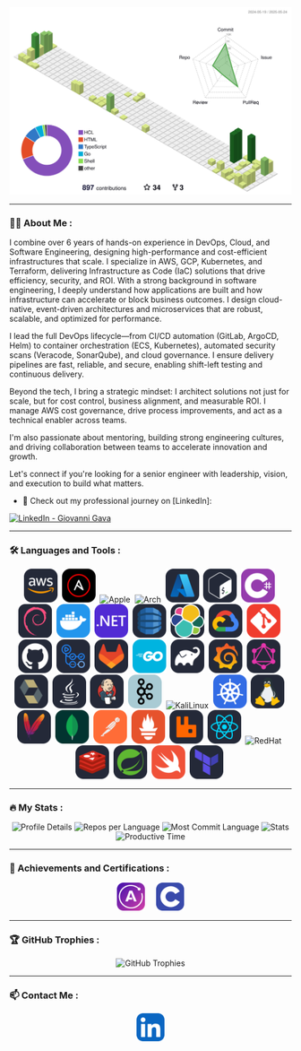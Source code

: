 <p align="center" >
	<picture>
	  <source media="(prefers-color-scheme: dark)" srcset="https://raw.githubusercontent.com/giovanni-gava/giovanni-gava/master/night.svg" />
	  <source media="(prefers-color-scheme: light)" srcset="https://raw.githubusercontent.com/giovanni-gava/giovanni-gava/master/day.svg" />
	  <img alt="github profile contributions chart" src="https://raw.githubusercontent.com/giovanni-gava/giovanni-gava/master/day.svg" />
	</picture>
</p>

---

### 👨‍💻 About Me :

I combine over 6 years of hands-on experience in DevOps, Cloud, and Software Engineering, designing high-performance and cost-efficient infrastructures that scale. I specialize in AWS, GCP, Kubernetes, and Terraform, delivering Infrastructure as Code (IaC) solutions that drive efficiency, security, and ROI.
With a strong background in software engineering, I deeply understand how applications are built and how infrastructure can accelerate or block business outcomes. I design cloud-native, event-driven architectures and microservices that are robust, scalable, and optimized for performance.

  I lead the full DevOps lifecycle—from CI/CD automation (GitLab, ArgoCD, Helm) to container orchestration (ECS, Kubernetes), automated security scans (Veracode, SonarQube), and cloud governance. I ensure delivery pipelines are fast, reliable, and secure, enabling shift-left testing and continuous delivery.
  
Beyond the tech, I bring a strategic mindset: I architect solutions not just for scale, but for cost control, business alignment, and measurable ROI. I manage AWS cost governance, drive process improvements, and act as a technical enabler across teams.

   I'm also passionate about mentoring, building strong engineering cultures, and driving collaboration between teams to accelerate innovation and growth.

Let's connect if you're looking for a senior engineer with leadership, vision, and execution to build what matters.

- 💼 Check out my professional journey on [LinkedIn]:
<a href="https://www.linkedin.com/in/giovanni-gava-21338115a/">
  <img src="https://img.shields.io/badge/LinkedIn-Giovanni%20Gava-blue?logo=linkedin&style=flat-square" alt="LinkedIn - Giovanni Gava" />
</a>

              


---

### 🛠️ Languages and Tools :

<div align="center">
  <img src="https://github.com/tandpfun/skill-icons/blob/main/icons/AWS-Dark.svg" title="AWS" alt="AWS" width="60" height="60"/>&nbsp;
  <img src="https://github.com/tandpfun/skill-icons/blob/main/icons/Ansible.svg" title="Ansible" alt="Ansible" width="60" height="60"/>&nbsp;
  <img src="https://github.com/tandpfun/skill-icons/blob/main/icons/Apple-Dark.svg" title="Apple" alt="Apple" width="60" height="60"/>&nbsp;
  <img src="https://github.com/tandpfun/skill-icons/blob/main/icons/Arch-Dark.svg" title="Arch" alt="Arch" width="60" height="60"/>&nbsp;
  <img src="https://github.com/tandpfun/skill-icons/blob/main/icons/Azure-Dark.svg" title="Azure" alt="Azure" width="60" height="60"/>&nbsp;
  <img src="https://github.com/tandpfun/skill-icons/blob/main/icons/Bash-Dark.svg" title="Bash" alt="Bash" width="60" height="60"/>&nbsp;
  <img src="https://github.com/tandpfun/skill-icons/blob/main/icons/CS.svg" title="C#" alt="C#" width="60" height="60"/>&nbsp;
  <img src="https://github.com/tandpfun/skill-icons/blob/main/icons/Debian-Dark.svg" title="Debian" alt="Debian" width="60" height="60"/>&nbsp;
  <img src="https://github.com/tandpfun/skill-icons/blob/main/icons/Docker.svg" title="Docker" alt="Docker" width="60" height="60"/>&nbsp;
  <img src="https://github.com/tandpfun/skill-icons/blob/main/icons/DotNet.svg" title="Dotnet" alt="Dotnet" width="60" height="60"/>&nbsp;
  <img src="https://github.com/tandpfun/skill-icons/blob/main/icons/DynamoDB-Dark.svg" title="Dynamo" alt="Dynamo" width="60" height="60"/>&nbsp;
  <img src="https://github.com/tandpfun/skill-icons/blob/main/icons/Elasticsearch-Dark.svg" title="ElasticSearch" alt="ElasticSearch" width="60" height="60"/>&nbsp;
  <img src="https://github.com/tandpfun/skill-icons/blob/main/icons/GCP-Dark.svg" title="gcp" alt="gcp" width="60" height="60"/>&nbsp;
  <img src="https://github.com/tandpfun/skill-icons/blob/main/icons/Git.svg" title="Git" alt="Git" width="60" height="60"/>&nbsp;
  <img src="https://github.com/tandpfun/skill-icons/blob/main/icons/Github-Dark.svg" title="Github" alt="Github" width="60" height="60"/>&nbsp;
  <img src="https://github.com/tandpfun/skill-icons/blob/main/icons/GithubActions-Dark.svg" title="GitActions" alt="GitActions" width="60" height="60"/>&nbsp;
  <img src="https://github.com/tandpfun/skill-icons/blob/main/icons/GitLab-Dark.svg" title="Gitlab" alt="Gitlab" width="60" height="60"/>&nbsp;
  <img src="https://github.com/tandpfun/skill-icons/blob/main/icons/GoLang.svg" title="Go" alt="Go" width="60" height="60"/>&nbsp;
  <img src="https://github.com/tandpfun/skill-icons/blob/main/icons/Gradle-Dark.svg" title="Gradle" alt="Gradle" width="60" height="60"/>&nbsp;
  <img src="https://github.com/tandpfun/skill-icons/blob/main/icons/Grafana-Dark.svg" title="Grafana" alt="Grafana" width="60" height="60"/>&nbsp;
  <img src="https://github.com/tandpfun/skill-icons/blob/main/icons/GraphQL-Dark.svg" title="Graphl" alt="Graphl" width="60" height="60"/>&nbsp;
  <img src="https://github.com/tandpfun/skill-icons/blob/main/icons/Hibernate-Dark.svg" title="Hibernate" alt="Hibernate" width="60" height="60"/>&nbsp;
  <img src="https://github.com/tandpfun/skill-icons/blob/main/icons/Java-Dark.svg" title="Java" alt="Java" width="60" height="60"/>&nbsp;
  <img src="https://github.com/tandpfun/skill-icons/blob/main/icons/Jenkins-Dark.svg" title="Jenkins" alt="Jenkins" width="60" height="60"/>&nbsp;
  <img src="https://github.com/tandpfun/skill-icons/blob/main/icons/Kafka.svg" title="Kafka" alt="Kafka" width="60" height="60"/>&nbsp;
  <img src="https://github.com/tandpfun/skill-icons/blob/main/icons/Kali-Dark.svg" title="KaliLinux" alt="KaliLinux" width="60" height="60"/>&nbsp;
  <img src="https://github.com/tandpfun/skill-icons/blob/main/icons/Kubernetes.svg" title="Kubernetes" alt="Kubernetes" width="60" height="60"/>&nbsp;
  <img src="https://github.com/tandpfun/skill-icons/blob/main/icons/Linux-Dark.svg" title="Linux" alt="Linux" width="60" height="60"/>&nbsp;
  <img src="https://github.com/tandpfun/skill-icons/blob/main/icons/Maven-Dark.svg" title="Maven" alt="Maven" width="60" height="60"/>&nbsp;
  <img src="https://github.com/tandpfun/skill-icons/blob/main/icons/MongoDB.svg" title="MongoDB" alt="MongoDB" width="60" height="60"/>&nbsp;
  <img src="https://github.com/tandpfun/skill-icons/blob/main/icons/Postman.svg" title="Postman" alt="Postman" width="60" height="60"/>&nbsp;
  <img src="https://github.com/tandpfun/skill-icons/blob/main/icons/Prometheus.svg" title="Prometheus" alt="Prometheus" width="60" height="60"/>&nbsp;
  <img src="https://github.com/tandpfun/skill-icons/blob/main/icons/RabbitMQ-Dark.svg" title="RabbitMQ" alt="RabbitMQ" width="60" height="60"/>&nbsp;
  <img src="https://github.com/tandpfun/skill-icons/blob/main/icons/React-Dark.svg" title="React" alt="React" width="60" height="60"/>&nbsp;
  <img src="https://github.com/tandpfun/skill-icons/blob/main/icons/RedHat-Dark.svg" title="RedHat" alt="RedHat" width="60" height="60"/>&nbsp;
  <img src="https://github.com/tandpfun/skill-icons/blob/main/icons/Redis-Dark.svg" title="Redis" alt="Redis" width="60" height="60"/>&nbsp;
  <img src="https://github.com/tandpfun/skill-icons/blob/main/icons/Spring-Dark.svg" title="Spring" alt="Spring" width="60" height="60"/>&nbsp;
  <img src="https://github.com/tandpfun/skill-icons/blob/main/icons/Swift.svg" title="Swift" alt="Swift" width="60" height="60"/>&nbsp;
  <img src="https://github.com/tandpfun/skill-icons/blob/main/icons/Terraform-Dark.svg" title="Terraform" alt="Terraform" width="60" height="60"/>&nbsp;
 
</div>

---

### 🔥 My Stats :

<div align="center">
  <img src="https://raw.githubusercontent.com/giovanni-gava/giovanni-gava/main/profile-summary-card-output/city_lights/0-profile-details.svg" alt="Profile Details" />
  <img src="https://raw.githubusercontent.com/giovanni-gava/giovanni-gava/main/profile-summary-card-output/city_lights/1-repos-per-language.svg" alt="Repos per Language" />
  <img src="https://raw.githubusercontent.com/giovanni-gava/giovanni-gava/main/profile-summary-card-output/city_lights/2-most-commit-language.svg" alt="Most Commit Language" />
  <img src="https://raw.githubusercontent.com/giovanni-gava/giovanni-gava/main/profile-summary-card-output/city_lights/3-stats.svg" alt="Stats" />
  <img src="https://raw.githubusercontent.com/giovanni-gava/giovanni-gava/main/profile-summary-card-output/city_lights/4-productive-time.svg" alt="Productive Time" />
</div>

---

### 🚀 Achievements and Certifications :

<div style="display: flex; justify-content: center; gap: 20px;">
  <a href="https://www.credential.net/profile/giogava/wallet#gs.5fd5g1" target="_blank">
    <img src="https://github.com/tandpfun/skill-icons/blob/main/icons/Apollo.svg" alt="Accredible Badge" width="50" height="50" />
  </a>
  
  <a href="https://www.credly.com/users/giovanni-gava/badges" target="_blank">
    <img src="https://github.com/tandpfun/skill-icons/blob/main/icons/C.svg" alt="Credly Badge" width="50" height="50" />
  </a>
</div>

---

### 🏆 GitHub Trophies :

<div align="center">
  <img src="https://github-profile-trophy.vercel.app/?username=giovanni-gava&theme=algolia" alt="GitHub Trophies" />
</div>

---

### 📫 Contact Me :

<div id="badges" align="center">
  <a href="https://www.linkedin.com/in/giovanni-gava-21338115a/" target="_blank">
    <img src="https://github.com/tandpfun/skill-icons/blob/main/icons/LinkedIn.svg" alt="LinkedIn Badge" width="50" height="50"/>
  </a>
</div>
